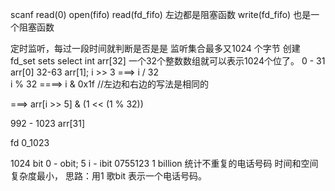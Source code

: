 scanf 
read(0)
open(fifo) 
read(fd_fifo) 左边都是阻塞函数
write(fd_fifo)  也是一个阻塞函数

定时监听，每过一段时间就判断是否是是
监听集合最多又1024 个字节
创建 fd_set sets
select 
int arr[32] 一个32个整数数组就可以表示1024个位了。
0 - 31 arr[0]
32-63 arr[1];
i >> 3 ===> i / 32  
i % 32 ====> i & 0x1f  //左边和右边的写法是相同的

===>
arr[i >> 5] & (1 << (1 % 32))

992 - 1023 arr[31]

 
fd 0_1023

1024 bit
0 - obit;
5
i - ibit
0755123
1 billion
统计不重复的电话号码 时间和空间复杂度最小，
思路：用1 歌bit 表示一个电话号码。

